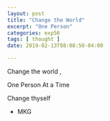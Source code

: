 ```yaml
---
layout: post
title: "Change the World"
excerpt: "One Person"
categories: exp56
tags: [ thought ]
date: 2019-02-13T08:08:50-04:00

---
```




Change the world ,

One Person At a Time

Change thyself

- MKG
